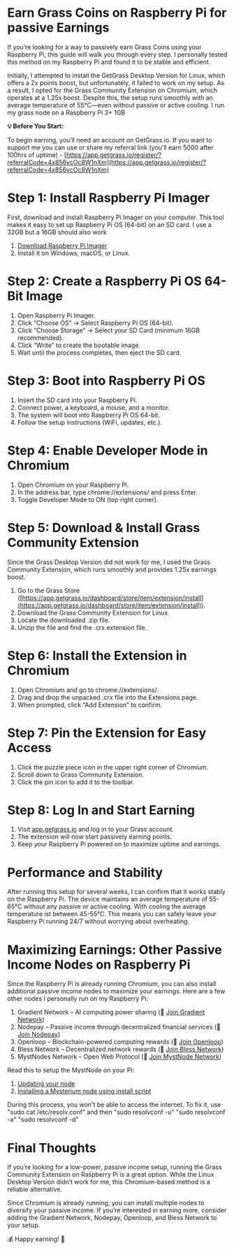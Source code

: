 # Earn Grass Coins on Raspberry Pi for passive Earnings
If you’re looking for a way to passively earn Grass Coins using your Raspberry Pi, this guide will walk you through every step. I personally tested this method on my Raspberry Pi and found it to be stable and efficient.

Initially, I attempted to install the GetGrass Desktop Version for Linux, which offers a 2x points boost, but unfortunately, it failed to work on my setup. As a result, I opted for the Grass Community Extension on Chromium, which operates at a 1.25x boost. Despite this, the setup runs smoothly with an average temperature of 55°C—even without passive or active cooling. I run my grass node on a Raspberry Pi 3+ 1GB

**💡 Before You Start:**

To begin earning, you’ll need an account on GetGrass.io. If you want to support me you can use or share my referral link (you'll earn 5000 after 100hrs of uptime) - [https://app.getgrass.io/register/?referralCode=4x856vcOc8W1nXm](https://app.getgrass.io/register/?referralCode=4x856vcOc8W1nXm)

# Step 1: Install Raspberry Pi Imager

First, download and install Raspberry Pi Imager on your computer. This tool makes it easy to set up Raspberry Pi OS (64-bit) on an SD card. I use a 32GB but a 16GB should also work

1. [Download Raspberry Pi Imager](https://www.raspberrypi.com/software/)
2. Install it on Windows, macOS, or Linux.



# Step 2: Create a Raspberry Pi OS 64-Bit Image

1. Open Raspberry Pi Imager.
2. Click “Choose OS” → Select Raspberry Pi OS (64-bit).
3. Click “Choose Storage” → Select your SD Card (minimum 16GB recommended).
4. Click “Write” to create the bootable image.
5. Wait until the process completes, then eject the SD card.

# Step 3: Boot into Raspberry Pi OS

1. Insert the SD card into your Raspberry Pi.
2. Connect power, a keyboard, a mouse, and a monitor.
3. The system will boot into Raspberry Pi OS 64-bit.
4. Follow the setup instructions (WiFi, updates, etc.).

# Step 4: Enable Developer Mode in Chromium

1. Open Chromium on your Raspberry Pi.
2. In the address bar, type chrome://extensions/ and press Enter.
3. Toggle Developer Mode to ON (top right corner).

# Step 5: Download & Install Grass Community Extension

Since the Grass Desktop Version did not work for me, I used the Grass Community Extension, which runs smoothly and provides 1.25x earnings boost.

1. Go to the Grass Store ([https://app.getgrass.io/dashboard/store/item/extension/install](https://app.getgrass.io/dashboard/store/item/extension/install)).
2. Download the Grass Community Extension for Linux.
3. Locate the downloaded .zip file.
4. Unzip the file and find the .crx extension file.

# Step 6: Install the Extension in Chromium

1. Open Chromium and go to chrome://extensions/.
2. Drag and drop the unpacked .crx file into the Extensions page.
3. When prompted, click “Add Extension” to confirm.

# Step 7: Pin the Extension for Easy Access

1. Click the puzzle piece icon in the upper right corner of Chromium.
2. Scroll down to Grass Community Extension.
3. Click the pin icon to add it to the toolbar.

# Step 8: Log In and Start Earning

1. Visit [app.getgrass.io](http://app.getgrass.io) and log in to your Grass account.
2. The extension will now start passively earning points.
3. Keep your Raspberry Pi powered on to maximize uptime and earnings.



# Performance and Stability

After running this setup for several weeks, I can confirm that it works stably on the Raspberry Pi. The device maintains an average temperature of 55-65°C without any passive or active cooling. With cooling the average temperature ist between 45-55°C. This means you can safely leave your Raspberry Pi running 24/7 without worrying about overheating.



# Maximizing Earnings: Other Passive Income Nodes on Raspberry Pi

Since the Raspberry Pi is already running Chromium, you can also install additional passive income nodes to maximize your earnings. Here are a few other nodes I personally run on my Raspberry Pi:

1. Gradient Network – AI computing power sharing (🔗 [Join Gradient Network](https://app.gradient.network/signup?code=ZQSJY6))
2. Nodepay – Passive income through decentralized financial services (🔗 [Join Nodepay](https://app.nodepay.ai/register?ref=NDUvP8Rlp5dPyNq))
3. Openloop – Blockchain-powered computing rewards (🔗 [Join Openloop](https://openloop.so/auth/register?ref=old415f48e))
4. Bless Network – Decentralized network rewards (🔗 [Join Bless Network](https://bless.network/dashboard?ref=973E48))
5. MystNodes Network – Open Web Protocol (🔗 [Join MystNode Network](https://mystnodes.co/?referral_code=BUmKWB7kB6eiejJETzeSbglOId0Lp3etFY8xkaAK))

Read this to setup the MystNode on your Pi:

1.  [Updating your node](https://help.mystnodes.com/en/articles/8005521-updating-your-node)
2.  [Installing a Mysterium node using install script](https://help.mystnodes.com/en/articles/4531779-installing-a-mysterium-node-using-install-script)

During this process, you won't be able to access the internet. 
To fix it, use "sudo cat /etc/resolv.conf" and then
"sudo resolvconf -u"
"sudo resolvconf -a"
"sudo resolvconf -d"



# Final Thoughts

If you’re looking for a low-power, passive income setup, running the Grass Community Extension on Raspberry Pi is a great option. While the Linux Desktop Version didn’t work for me, this Chromium-based method is a reliable alternative.

Since Chromium is already running, you can install multiple nodes to diversify your passive income. If you’re interested in earning more, consider adding the Gradient Network, Nodepay, Openloop, and Bless Network to your setup.

💰 Happy earning! 🚀
